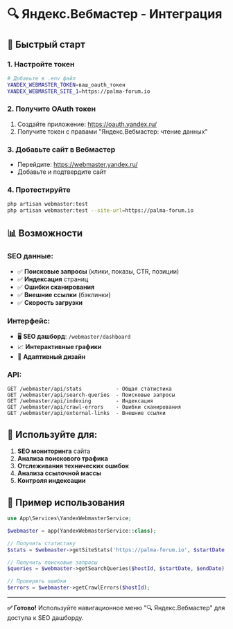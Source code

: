 # 🔍 Яндекс.Вебмастер - Интеграция

## 🚀 Быстрый старт

### 1. Настройте токен
```bash
# Добавьте в .env файл
YANDEX_WEBMASTER_TOKEN=ваш_oauth_токен
YANDEX_WEBMASTER_SITE_1=https://palma-forum.io
```

### 2. Получите OAuth токен
1. Создайте приложение: https://oauth.yandex.ru/
2. Получите токен с правами "Яндекс.Вебмастер: чтение данных"

### 3. Добавьте сайт в Вебмастер
- Перейдите: https://webmaster.yandex.ru/
- Добавьте и подтвердите сайт

### 4. Протестируйте
```bash
php artisan webmaster:test
php artisan webmaster:test --site-url=https://palma-forum.io
```

## 📊 Возможности

### SEO данные:
- ✅ **Поисковые запросы** (клики, показы, CTR, позиции)
- ✅ **Индексация** страниц
- ✅ **Ошибки сканирования**
- ✅ **Внешние ссылки** (бэклинки)
- ✅ **Скорость загрузки**

### Интерфейс:
- 🖥️ **SEO дашборд**: `/webmaster/dashboard`
- 📈 **Интерактивные графики**
- 📱 **Адаптивный дизайн**

### API:
```
GET /webmaster/api/stats           - Общая статистика
GET /webmaster/api/search-queries  - Поисковые запросы
GET /webmaster/api/indexing        - Индексация
GET /webmaster/api/crawl-errors    - Ошибки сканирования
GET /webmaster/api/external-links  - Внешние ссылки
```

## 🎯 Используйте для:

1. **SEO мониторинга** сайта
2. **Анализа поискового трафика**
3. **Отслеживания технических ошибок**
4. **Анализа ссылочной массы**
5. **Контроля индексации**

## 📝 Пример использования

```php
use App\Services\YandexWebmasterService;

$webmaster = app(YandexWebmasterService::class);

// Получить статистику
$stats = $webmaster->getSiteStats('https://palma-forum.io', $startDate, $endDate);

// Получить поисковые запросы
$queries = $webmaster->getSearchQueries($hostId, $startDate, $endDate);

// Проверить ошибки
$errors = $webmaster->getCrawlErrors($hostId);
```

---

**✅ Готово!** Используйте навигационное меню "🔍 Яндекс.Вебмастер" для доступа к SEO дашборду. 
